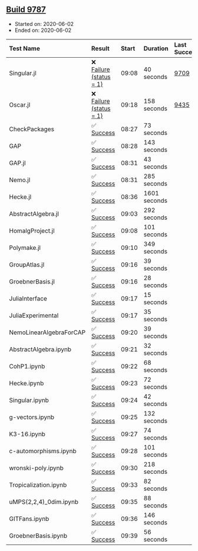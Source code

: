 ## [Build 9787](https://oscarci.mathematik.uni-kl.de/job/oscar/9787/)

* Started on: 2020-06-02
* Ended on: 2020-06-02

| Test Name    | Result | Start | Duration | Last Success | First Failure |
|:-------------|:-------|:------|:---------|:-------------|:--------------|
| Singular.jl | ❌ [Failure (status = 1)](https://oscarci.mathematik.uni-kl.de/job/oscar/9787/artifact/logs/build-9787/Singular.jl.log) | 09:08 | 40 seconds | [9709](https://oscarci.mathematik.uni-kl.de/job/oscar/9709/) | [9710](https://oscarci.mathematik.uni-kl.de/job/oscar/9710/) |
| Oscar.jl | ❌ [Failure (status = 1)](https://oscarci.mathematik.uni-kl.de/job/oscar/9787/artifact/logs/build-9787/Oscar.jl.log) | 09:18 | 158 seconds | [9435](https://oscarci.mathematik.uni-kl.de/job/oscar/9435/) | [9436](https://oscarci.mathematik.uni-kl.de/job/oscar/9436/) |
| CheckPackages | ✅ [Success](https://oscarci.mathematik.uni-kl.de/job/oscar/9787/artifact/logs/build-9787/CheckPackages.log) | 08:27 | 73 seconds |  |  |
| GAP | ✅ [Success](https://oscarci.mathematik.uni-kl.de/job/oscar/9787/artifact/logs/build-9787/GAP.log) | 08:28 | 143 seconds |  |  |
| GAP.jl | ✅ [Success](https://oscarci.mathematik.uni-kl.de/job/oscar/9787/artifact/logs/build-9787/GAP.jl.log) | 08:31 | 43 seconds |  |  |
| Nemo.jl | ✅ [Success](https://oscarci.mathematik.uni-kl.de/job/oscar/9787/artifact/logs/build-9787/Nemo.jl.log) | 08:31 | 285 seconds |  |  |
| Hecke.jl | ✅ [Success](https://oscarci.mathematik.uni-kl.de/job/oscar/9787/artifact/logs/build-9787/Hecke.jl.log) | 08:36 | 1601 seconds |  |  |
| AbstractAlgebra.jl | ✅ [Success](https://oscarci.mathematik.uni-kl.de/job/oscar/9787/artifact/logs/build-9787/AbstractAlgebra.jl.log) | 09:03 | 292 seconds |  |  |
| HomalgProject.jl | ✅ [Success](https://oscarci.mathematik.uni-kl.de/job/oscar/9787/artifact/logs/build-9787/HomalgProject.jl.log) | 09:08 | 101 seconds |  |  |
| Polymake.jl | ✅ [Success](https://oscarci.mathematik.uni-kl.de/job/oscar/9787/artifact/logs/build-9787/Polymake.jl.log) | 09:10 | 349 seconds |  |  |
| GroupAtlas.jl | ✅ [Success](https://oscarci.mathematik.uni-kl.de/job/oscar/9787/artifact/logs/build-9787/GroupAtlas.jl.log) | 09:16 | 39 seconds |  |  |
| GroebnerBasis.jl | ✅ [Success](https://oscarci.mathematik.uni-kl.de/job/oscar/9787/artifact/logs/build-9787/GroebnerBasis.jl.log) | 09:16 | 28 seconds |  |  |
| JuliaInterface | ✅ [Success](https://oscarci.mathematik.uni-kl.de/job/oscar/9787/artifact/logs/build-9787/JuliaInterface.log) | 09:17 | 15 seconds |  |  |
| JuliaExperimental | ✅ [Success](https://oscarci.mathematik.uni-kl.de/job/oscar/9787/artifact/logs/build-9787/JuliaExperimental.log) | 09:17 | 35 seconds |  |  |
| NemoLinearAlgebraForCAP | ✅ [Success](https://oscarci.mathematik.uni-kl.de/job/oscar/9787/artifact/logs/build-9787/NemoLinearAlgebraForCAP.log) | 09:20 | 39 seconds |  |  |
| AbstractAlgebra.ipynb | ✅ [Success](https://oscarci.mathematik.uni-kl.de/job/oscar/9787/artifact/logs/build-9787/AbstractAlgebra.ipynb.log) | 09:21 | 32 seconds |  |  |
| CohP1.ipynb | ✅ [Success](https://oscarci.mathematik.uni-kl.de/job/oscar/9787/artifact/logs/build-9787/CohP1.ipynb.log) | 09:22 | 68 seconds |  |  |
| Hecke.ipynb | ✅ [Success](https://oscarci.mathematik.uni-kl.de/job/oscar/9787/artifact/logs/build-9787/Hecke.ipynb.log) | 09:23 | 72 seconds |  |  |
| Singular.ipynb | ✅ [Success](https://oscarci.mathematik.uni-kl.de/job/oscar/9787/artifact/logs/build-9787/Singular.ipynb.log) | 09:24 | 42 seconds |  |  |
| g-vectors.ipynb | ✅ [Success](https://oscarci.mathematik.uni-kl.de/job/oscar/9787/artifact/logs/build-9787/g-vectors.ipynb.log) | 09:25 | 132 seconds |  |  |
| K3-16.ipynb | ✅ [Success](https://oscarci.mathematik.uni-kl.de/job/oscar/9787/artifact/logs/build-9787/K3-16.ipynb.log) | 09:27 | 74 seconds |  |  |
| c-automorphisms.ipynb | ✅ [Success](https://oscarci.mathematik.uni-kl.de/job/oscar/9787/artifact/logs/build-9787/c-automorphisms.ipynb.log) | 09:28 | 101 seconds |  |  |
| wronski-poly.ipynb | ✅ [Success](https://oscarci.mathematik.uni-kl.de/job/oscar/9787/artifact/logs/build-9787/wronski-poly.ipynb.log) | 09:30 | 218 seconds |  |  |
| Tropicalization.ipynb | ✅ [Success](https://oscarci.mathematik.uni-kl.de/job/oscar/9787/artifact/logs/build-9787/Tropicalization.ipynb.log) | 09:33 | 82 seconds |  |  |
| uMPS(2,2,4)_0dim.ipynb | ✅ [Success](https://oscarci.mathematik.uni-kl.de/job/oscar/9787/artifact/logs/build-9787/uMPS-2-2-4-_0dim.ipynb.log) | 09:35 | 88 seconds |  |  |
| GITFans.ipynb | ✅ [Success](https://oscarci.mathematik.uni-kl.de/job/oscar/9787/artifact/logs/build-9787/GITFans.ipynb.log) | 09:36 | 146 seconds |  |  |
| GroebnerBasis.ipynb | ✅ [Success](https://oscarci.mathematik.uni-kl.de/job/oscar/9787/artifact/logs/build-9787/GroebnerBasis.ipynb.log) | 09:39 | 56 seconds |  |  |

